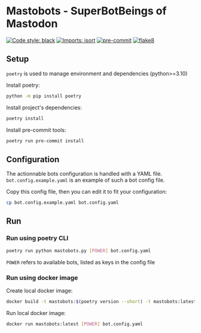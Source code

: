 # Mastobots - SuperBotBeings of Mastodon

[![Code style: black](https://img.shields.io/badge/code%20style-black-000000.svg)](https://github.com/psf/black)
[![Imports: isort](https://img.shields.io/badge/%20imports-isort-%231674b1?style=flat&labelColor=ef8336)](https://pycqa.github.io/isort/)
[![pre-commit](https://img.shields.io/badge/pre--commit-enabled-brightgreen?logo=pre-commit&logoColor=white)](https://github.com/pre-commit/pre-commit)
[![flake8](https://img.shields.io/badge/linter-flake8-green)](https://flake8.pycqa.org/)

## Setup

`poetry` is used to manage environment and dependencies (python>=3.10)

Install poetry:

```bash
python -m pip install poetry
```

Install project's dependencies:

```bash
poetry install
```

Install pre-commit tools:

```bash
poetry run pre-commit install
```

## Configuration

The actionnable bots configuration is handled with a YAML file. `bot.config.example.yaml` is an example of such a bot config file.

Copy this config file, then you can edit it to fit your configuration:

```bash
cp bot.config.example.yaml bot.config.yaml
```



## Run

### Run using poetry CLI

```bash
poetry run python mastobots.py [POWER] bot.config.yaml
```

`POWER` refers to available bots, listed as keys in the config file

### Run using docker image

Create local docker image:

```bash
docker build -t mastobots:$(poetry version --short) -t mastobots:latest .
```

Run local docker image:

```bash
docker run mastobots:latest [POWER] bot.config.yaml
```
